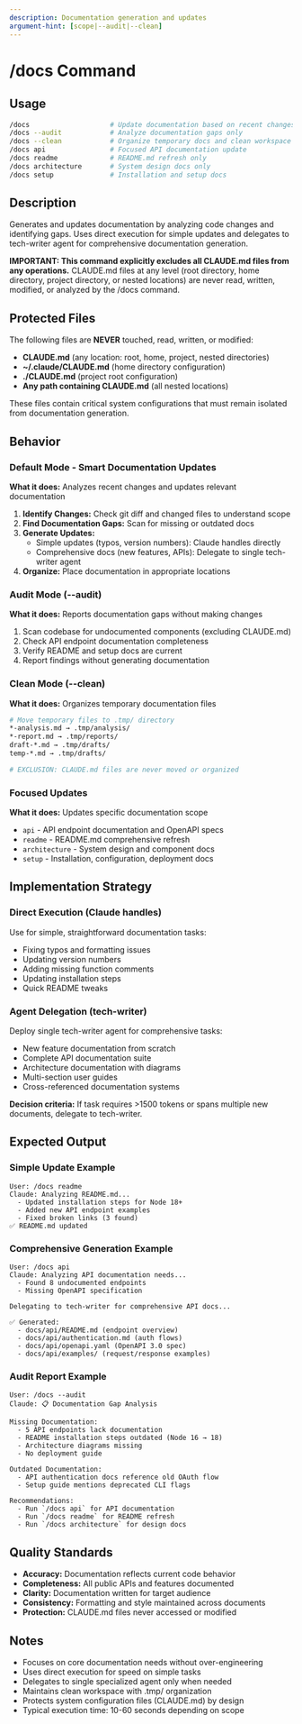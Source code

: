 ```yaml
---
description: Documentation generation and updates
argument-hint: [scope|--audit|--clean]
---
```


# /docs Command

## Usage

```bash
/docs                    # Update documentation based on recent changes
/docs --audit            # Analyze documentation gaps only
/docs --clean            # Organize temporary docs and clean workspace
/docs api                # Focused API documentation update
/docs readme             # README.md refresh only
/docs architecture       # System design docs only
/docs setup              # Installation and setup docs
```

## Description

Generates and updates documentation by analyzing code changes and identifying gaps. Uses direct execution for simple
updates and delegates to tech-writer agent for comprehensive documentation generation.

**IMPORTANT: This command explicitly excludes all CLAUDE.md files from any operations.** CLAUDE.md files at any level
(root directory, home directory, project directory, or nested locations) are never read, written, modified, or analyzed
by the /docs command.

## Protected Files

The following files are **NEVER** touched, read, written, or modified:

- **CLAUDE.md** (any location: root, home, project, nested directories)
- **~/.claude/CLAUDE.md** (home directory configuration)
- **./CLAUDE.md** (project root configuration)
- **Any path containing CLAUDE.md** (all nested locations)

These files contain critical system configurations that must remain isolated from documentation generation.

## Behavior

### Default Mode - Smart Documentation Updates

**What it does:** Analyzes recent changes and updates relevant documentation

1. **Identify Changes:** Check git diff and changed files to understand scope
2. **Find Documentation Gaps:** Scan for missing or outdated docs
3. **Generate Updates:**
   - Simple updates (typos, version numbers): Claude handles directly
   - Comprehensive docs (new features, APIs): Delegate to single tech-writer agent
4. **Organize:** Place documentation in appropriate locations

### Audit Mode (--audit)

**What it does:** Reports documentation gaps without making changes

1. Scan codebase for undocumented components (excluding CLAUDE.md)
2. Check API endpoint documentation completeness
3. Verify README and setup docs are current
4. Report findings without generating documentation

### Clean Mode (--clean)

**What it does:** Organizes temporary documentation files

```bash
# Move temporary files to .tmp/ directory
*-analysis.md → .tmp/analysis/
*-report.md → .tmp/reports/
draft-*.md → .tmp/drafts/
temp-*.md → .tmp/drafts/

# EXCLUSION: CLAUDE.md files are never moved or organized
```

### Focused Updates

**What it does:** Updates specific documentation scope

- `api` - API endpoint documentation and OpenAPI specs
- `readme` - README.md comprehensive refresh
- `architecture` - System design and component docs
- `setup` - Installation, configuration, deployment docs

## Implementation Strategy

### Direct Execution (Claude handles)

Use for simple, straightforward documentation tasks:

- Fixing typos and formatting issues
- Updating version numbers
- Adding missing function comments
- Updating installation steps
- Quick README tweaks

### Agent Delegation (tech-writer)

Deploy single tech-writer agent for comprehensive tasks:

- New feature documentation from scratch
- Complete API documentation suite
- Architecture documentation with diagrams
- Multi-section user guides
- Cross-referenced documentation systems

**Decision criteria:** If task requires >1500 tokens or spans multiple new documents, delegate to tech-writer.

## Expected Output

### Simple Update Example

```text
User: /docs readme
Claude: Analyzing README.md...
  - Updated installation steps for Node 18+
  - Added new API endpoint examples
  - Fixed broken links (3 found)
✅ README.md updated
```

### Comprehensive Generation Example

```text
User: /docs api
Claude: Analyzing API documentation needs...
  - Found 8 undocumented endpoints
  - Missing OpenAPI specification

Delegating to tech-writer for comprehensive API docs...

✅ Generated:
  - docs/api/README.md (endpoint overview)
  - docs/api/authentication.md (auth flows)
  - docs/api/openapi.yaml (OpenAPI 3.0 spec)
  - docs/api/examples/ (request/response examples)
```

### Audit Report Example

```text
User: /docs --audit
Claude: 📋 Documentation Gap Analysis

Missing Documentation:
  - 5 API endpoints lack documentation
  - README installation steps outdated (Node 16 → 18)
  - Architecture diagrams missing
  - No deployment guide

Outdated Documentation:
  - API authentication docs reference old OAuth flow
  - Setup guide mentions deprecated CLI flags

Recommendations:
  - Run `/docs api` for API documentation
  - Run `/docs readme` for README refresh
  - Run `/docs architecture` for design docs
```

## Quality Standards

- **Accuracy:** Documentation reflects current code behavior
- **Completeness:** All public APIs and features documented
- **Clarity:** Documentation written for target audience
- **Consistency:** Formatting and style maintained across documents
- **Protection:** CLAUDE.md files never accessed or modified

## Notes

- Focuses on core documentation needs without over-engineering
- Uses direct execution for speed on simple tasks
- Delegates to single specialized agent only when needed
- Maintains clean workspace with .tmp/ organization
- Protects system configuration files (CLAUDE.md) by design
- Typical execution time: 10-60 seconds depending on scope
